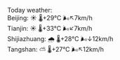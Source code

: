 Today weather:  
Beijing: ☀️   🌡️+29°C 🌬️↖7km/h  
Tianjin: ☀️   🌡️+33°C 🌬️↙7km/h  
Shijiazhuang: 🌧   🌡️+28°C 🌬️↓12km/h  
Tangshan: ⛅️  🌡️+27°C 🌬️↖12km/h  
